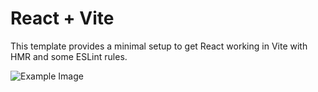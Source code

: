 # React + Vite

This template provides a minimal setup to get React working in Vite with HMR and some ESLint rules.

![Example Image]([https://www.example.com/images/sample.jpg](https://cdn.dribbble.com/users/5590809/screenshots/18149106/media/fb1691d1a50e7b18ac7280a4863d6020.png)https://cdn.dribbble.com/users/5590809/screenshots/18149106/media/fb1691d1a50e7b18ac7280a4863d6020.png)
